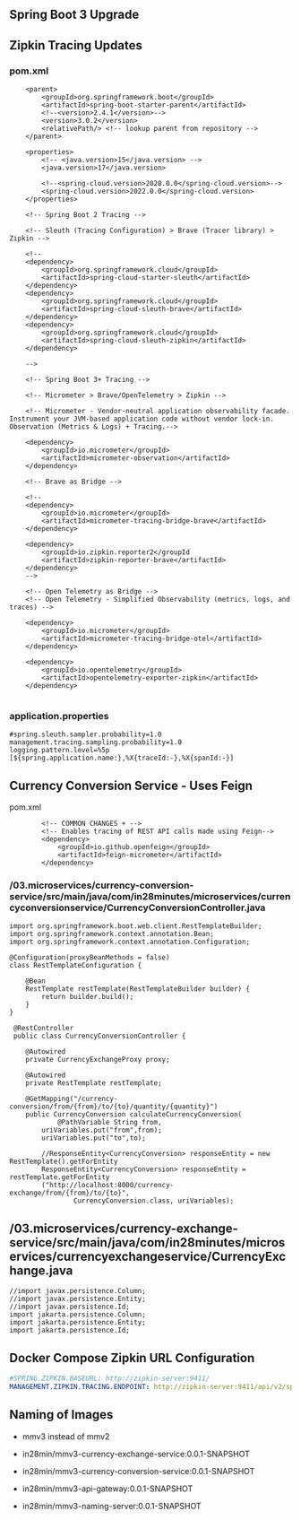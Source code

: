 ## Spring Boot 3 Upgrade

## Zipkin Tracing Updates

### pom.xml

```
 	<parent>
 		<groupId>org.springframework.boot</groupId>
 		<artifactId>spring-boot-starter-parent</artifactId>
        <!--<version>2.4.1</version>-->
        <version>3.0.2</version>
 		<relativePath/> <!-- lookup parent from repository -->
 	</parent>
 
 	<properties>
        <!-- <java.version>15</java.version> -->
        <java.version>17</java.version>

        <!--<spring-cloud.version>2020.0.0</spring-cloud.version>-->
        <spring-cloud.version>2022.0.0</spring-cloud.version>
 	</properties>

    <!-- Spring Boot 2 Tracing -->

    <!-- Sleuth (Tracing Configuration) > Brave (Tracer library) > Zipkin -->

    <!-- 
    <dependency>
        <groupId>org.springframework.cloud</groupId>
        <artifactId>spring-cloud-starter-sleuth</artifactId>
    </dependency>
    <dependency>
        <groupId>org.springframework.cloud</groupId>
        <artifactId>spring-cloud-sleuth-brave</artifactId>
    </dependency>
    <dependency>
        <groupId>org.springframework.cloud</groupId>
        <artifactId>spring-cloud-sleuth-zipkin</artifactId>
    </dependency>

    -->

    <!-- Spring Boot 3+ Tracing -->

    <!-- Micrometer > Brave/OpenTelemetry > Zipkin -->

    <!-- Micrometer - Vendor-neutral application observability facade. Instrument your JVM-based application code without vendor lock-in.  Observation (Metrics & Logs) + Tracing.-->

    <dependency>
        <groupId>io.micrometer</groupId>
        <artifactId>micrometer-observation</artifactId>
    </dependency>

    <!-- Brave as Bridge -->

    <!--
    <dependency>
        <groupId>io.micrometer</groupId>
        <artifactId>micrometer-tracing-bridge-brave</artifactId>
    </dependency>

    <dependency>
        <groupId>io.zipkin.reporter2</groupId
        <artifactId>zipkin-reporter-brave</artifactId>
    </dependency>
    -->

    <!-- Open Telemetry as Bridge -->
    <!-- Open Telemetry - Simplified Observability (metrics, logs, and traces) -->

    <dependency>
        <groupId>io.micrometer</groupId>
        <artifactId>micrometer-tracing-bridge-otel</artifactId>
    </dependency>

    <dependency>
        <groupId>io.opentelemetry</groupId>
        <artifactId>opentelemetry-exporter-zipkin</artifactId>
    </dependency>
  
```

### application.properties

```
#spring.sleuth.sampler.probability=1.0
management.tracing.sampling.probability=1.0
logging.pattern.level=%5p [${spring.application.name:},%X{traceId:-},%X{spanId:-}]
```

## Currency Conversion Service - Uses Feign

pom.xml

```
        <!-- COMMON CHANGES + -->
 		<!-- Enables tracing of REST API calls made using Feign-->
 		<dependency>
 			<groupId>io.github.openfeign</groupId>
 			<artifactId>feign-micrometer</artifactId>
 		</dependency>
``` 


### /03.microservices/currency-conversion-service/src/main/java/com/in28minutes/microservices/currencyconversionservice/CurrencyConversionController.java

```
import org.springframework.boot.web.client.RestTemplateBuilder;
import org.springframework.context.annotation.Bean;
import org.springframework.context.annotation.Configuration;
 
@Configuration(proxyBeanMethods = false)
class RestTemplateConfiguration {
    
    @Bean
    RestTemplate restTemplate(RestTemplateBuilder builder) {
        return builder.build();
    }
}

 @RestController
 public class CurrencyConversionController {
 	
 	@Autowired
 	private CurrencyExchangeProxy proxy;
 	
	@Autowired
	private RestTemplate restTemplate;

 	@GetMapping("/currency-conversion/from/{from}/to/{to}/quantity/{quantity}")
 	public CurrencyConversion calculateCurrencyConversion(
 			@PathVariable String from,
 		uriVariables.put("from",from);
 		uriVariables.put("to",to);
 		
 		//ResponseEntity<CurrencyConversion> responseEntity = new RestTemplate().getForEntity
 		ResponseEntity<CurrencyConversion> responseEntity = restTemplate.getForEntity
 		("http://localhost:8000/currency-exchange/from/{from}/to/{to}", 
 				CurrencyConversion.class, uriVariables);
``` 		



## /03.microservices/currency-exchange-service/src/main/java/com/in28minutes/microservices/currencyexchangeservice/CurrencyExchange.java

``` 
//import javax.persistence.Column;
//import javax.persistence.Entity;
//import javax.persistence.Id;
import jakarta.persistence.Column;
import jakarta.persistence.Entity;
import jakarta.persistence.Id;
```


## Docker Compose Zipkin URL Configuration
```yaml
#SPRING.ZIPKIN.BASEURL: http://zipkin-server:9411/
MANAGEMENT.ZIPKIN.TRACING.ENDPOINT: http://zipkin-server:9411/api/v2/spans
```

## Naming of Images

- mmv3 instead of mmv2

- in28min/mmv3-currency-exchange-service:0.0.1-SNAPSHOT
- in28min/mmv3-currency-conversion-service:0.0.1-SNAPSHOT
- in28min/mmv3-api-gateway:0.0.1-SNAPSHOT
- in28min/mmv3-naming-server:0.0.1-SNAPSHOT
